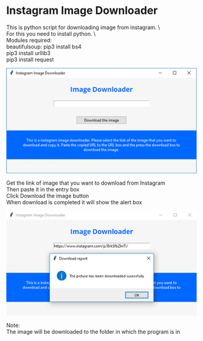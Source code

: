 # Instagram Image Downloader

This is python script for downloading image from instagram. \ \
For this you need to install python. \ \
Modules required:\
beautifulsoup: pip3 install bs4 \
               pip3 install urllib3 \
               pip3 install request 
               


![Alt text](https://github.com/eternalfroast/Instagram-Image-Downloader/blob/master/imgDownloader.png?raw=true "Title")

Get the link of image that you want to download from Instagram\
Then paste it in the entry box\
Click Download the image button\
When download is completed it will show the alert box


![Alt text](https://github.com/eternalfroast/Instagram-Image-Downloader/blob/master/123.PNG?raw=true "Title")

Note:\
The image will be downloaded to the folder in which the program is in





